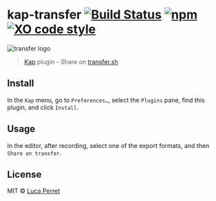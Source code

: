 # kap-transfer [![Build Status](https://travis-ci.org/lucaperret/kap-transfer.svg?branch=master)](https://travis-ci.org/lucaperret/kap-transfer) [![npm](https://img.shields.io/npm/dt/kap-transfer.svg)](https://www.npmjs.com/package/kap-transfer) [![XO code style](https://img.shields.io/badge/code_style-XO-5ed9c7.svg)](https://github.com/sindresorhus/xo)


![transfer logo](transfer.png?raw=true "transfer.sh")

> [Kap](https://github.com/wulkano/kap) plugin - Share on [transfer.sh](https://transfer.sh)

## Install

In the `Kap` menu, go to `Preferences…`, select the `Plugins` pane, find this plugin, and click `Install`.

## Usage

In the editor, after recording, select one of the export formats, and then `Share on transfer`.

## License

MIT © [Luca Perret](https://github.com/lucaperret)
